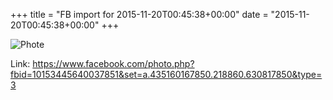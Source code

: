 +++
title = "FB import for 2015-11-20T00:45:38+00:00"
date = "2015-11-20T00:45:38+00:00"
+++



![Phote](https://scontent.xx.fbcdn.net/v/t1.0-0/s130x130/12279110_10153445640037851_7363597375910147401_n.jpg?oh=c749c22e673c8304b01fc57b29a7ddc4&oe=5958725B)


Link: https://www.facebook.com/photo.php?fbid=10153445640037851&set=a.435160167850.218860.630817850&type=3
